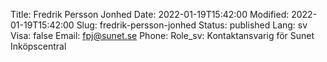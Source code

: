 Title: Fredrik Persson Jonhed
Date: 2022-01-19T15:42:00
Modified: 2022-01-19T15:42:00
Slug: fredrik-persson-jonhed
Status: published
Lang: sv
Visa: false
Email: fpj@sunet.se
Phone: 
Role_sv: Kontaktansvarig för Sunet Inköpscentral
